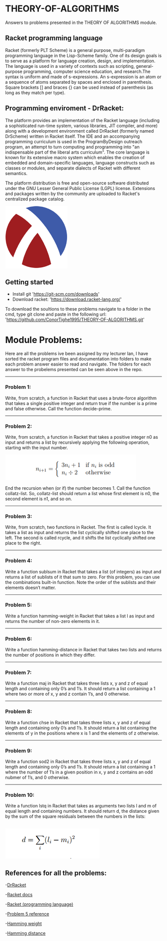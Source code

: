# THEORY-OF-ALGORITHMS
Answers to problems presented in the THEORY OF ALGORITHMS module.

## Racket programming language
Racket (formerly PLT Scheme) is a general purpose, multi-paradigm programming language in the Lisp-Scheme family. One of its design goals is to serve as a platform for language creation, design, and implementation. The language is used in a variety of contexts such as scripting, general-purpose programming, computer science education, and research.The syntax is uniform and made of s-expressions. An s-expression is an atom or a sequence of atoms separated by spaces and enclosed in parenthesis. Square brackets [] and braces {} can be used instead of parenthesis (as long as they match per type).

## Programming enviroment - DrRacket:
The platform provides an implementation of the Racket language (including a sophisticated run-time system, various libraries, JIT compiler, and more) along with a development environment called DrRacket (formerly named DrScheme) written in Racket itself. The IDE and an accompanying programming curriculum is used in the ProgramByDesign outreach program, an attempt to turn computing and programming into "an indispensable part of the liberal arts curriculum". The core language is known for its extensive macro system which enables the creation of embedded and domain-specific languages, language constructs such as classes or modules, and separate dialects of Racket with different semantics.

The platform distribution is free and open-source software distributed under the GNU Lesser General Public License (LGPL) license. Extensions and packages written by the community are uploaded to Racket's centralized package catalog.

![logo](racketlogo.png "DrRacket")

## Getting started

- Install git 'https://git-scm.com/downloads'
- Download racket: 'https://download.racket-lang.org/'

To download the soultions to these problems navigate to a folder in the cmd, type git clone and paste in the following url:
'https://github.com/ConorTighe1995/THEORY-OF-ALGORITHMS.git'

# Module Problems:
Here are all the problems ive been assigned by my lecturer Ian, I have sorted the racket program files and documentation into folders to make each problem answer easier to read and navigate. The folders for each answer to the probelems presented can be seen above in the repo.

---

### Problem 1:
Write, from scratch, a function in Racket that uses a brute-force algorithm that takes
a single positive integer and return true if the number is a prime and false otherwise.
Call the function decide-prime.

---

### Problem 2:
Write, from scratch, a function in Racket that takes a positive integer n0 as input
and returns a list by recursively applying the following operation, starting with the
input number.

![Function logic](equation.png "Function logic")

End the recursion when (or if) the number becomes 1. Call the function collatz-list.
So, collatz-list should return a list whose first element is n0, the second element
is n1, and so on.

---

### Problem 3:
Write, from scratch, two functions in Racket. The first is called lcycle. It takes a
list as input and returns the list cyclically shifted one place to the left. The second
is called rcycle, and it shifts the list cyclically shifted one place to the right.

---

### Problem 4:
Write a function sublsum in Racket that takes a list (of integers) as input and returns a list of sublists of it that sum to zero.
For this problem, you can use the combinations built-in function. Note the order of the 
sublists and their elements doesn’t matter.

---

### Problem 5:
Write a function hamming-weight in Racket that takes a list l as input and returns
the number of non-zero elements in it.

---

### Problem 6:
Write a function hamming-distance in Racket that takes two lists and returns the
number of positions in which they differ.

---

### Problem 7:
Write a function maj in Racket that takes three lists x, y and z of equal length and
containing only 0’s and 1’s. It should return a list containing a 1 where two or more
of x, y and z contain 1’s, and 0 otherwise.

---

### Problem 8:
Write a function chse in Racket that takes three lists x, y and z of equal length and
containing only 0’s and 1’s. It should return a list containing the elements of y in
the positions where x is 1 and the elements of z otherwise.

---

### Problem 9:
Write a function sod2 in Racket that takes three lists x, y and z of equal length and
containing only 0’s and 1’s. It should return a list containing a 1 where the number of
1’s in a given position in x, y and z contains an odd nubmer of 1’s, and 0 otherwise.

---

### Problem 10:
Write a function lstq in Racket that takes as arguments two lists l and m of equal
length and containing numbers. It should return d, the distance given by the sum of
the square residuals between the numbers in the lists:

![Function logic](dequation.png "Function logic")
---

## References for all the problems:

-[DrRacket](https://racket-lang.org/)

-[Racket docs](https://docs.racket-lang.org/)

-[Racket (programming language)](https://en.wikipedia.org/wiki/Racket_(programming_language))

-[Problem 5 reference](https://stackoverflow.com/questions/21595624/returning-number-of-times-atoms-in-one-list-appear-in-another-list)

-[Hamming weight](https://en.wikipedia.org/wiki/Hamming_weight)

-[Hamming distance](https://en.wikipedia.org/wiki/Hamming_distance)
